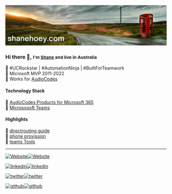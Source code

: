 [![header for shanehoey.com](./assets/header.png)](https://hello.shanehoey.com/)

### Hi there 👋, <small> I'm [Shane](https://shanehoey.com/) and live in Australia </small>

🔵 #UCRockstar | #AutomationNinja | #BuiltForTeamwork  
🔵 Microsoft MVP 2011-2022  
🔵 Works for [AudioCodes](https://audiocodes.com)  

<!-- Technology Stack -->
#### Technology Stack

🔵 [AudioCodes Products for Microsoft 365](https://www.audiocodes.com/solutions-products/products/products-for-microsoft-365/)  
🔵 [Micrososoft Teams](https://docs.microsoft.com/en-us/microsoftteams/)  

<!-- Highlights -->
#### Highlights

🔵 [directrouting.guide]()  
🔵 [phone provission]()  
🔵 [teams Tools]()  

<!-- Social -->
<hr/>
<!--- BUG - displays dark/light think this fails because its not hosted in github --->

[![Website](https://img.icons8.com/external-others-iconmarket/30/FFFFFF/external-home-essential-others-iconmarket-4.png#gh-dark-mode-only)![Website](https://img.icons8.com/external-others-iconmarket/30/000000/external-home-essential-others-iconmarket-4.png#gh-light-mode-only)](https://shanehoey.com)

[![linkedin](https://img.icons8.com/ios-filled/30/FFFFFF/linkedin.png#gh-dark-mode-only)![linkedin](https://img.icons8.com/ios-filled/30/000000/linkedin.png#gh-light-mode-only)](https://www.linkedin.com.au/in/shanehoey)

[![twitter](https://img.icons8.com/ios-glyphs/30/FFFFFF/twitter--v1.png#gh-dark-mode-only)![twitter](https://img.icons8.com/ios-glyphs/30/000000/twitter--v1.png#gh-light-mode-only)](https://twitter.com/shanehoey)

[![github](https://img.icons8.com/ios-filled/30/FFFFFF/github.png#gh-dark-mode-only)![github](https://img.icons8.com/ios-filled/30/000000/github.png#gh-light-mode-only)](https://www.github.com/shanehoey/)
